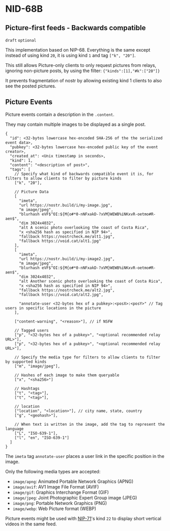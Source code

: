NID-68B
======

Picture-first feeds - Backwards compatible
-------------------

`draft` `optional`

This implementation based on NIP-68. Everything is the same except instead of using kind `20`, it is using kind `1` and tag `["k", "20"]`.

This still allows Picture-only clients to only request pictures from relays, ignoring non-picture posts, by using the filter: `{"kinds":[1],"#k":["20"]}`

It prevents fragmentation of nostr by allowing existing kind 1 clients to also see the posted pictures.

## Picture Events

Picture events contain a description in the `.content`.

They may contain multiple images to be displayed as a single post.

```jsonc
{
  "id": <32-bytes lowercase hex-encoded SHA-256 of the the serialized event data>,
  "pubkey": <32-bytes lowercase hex-encoded public key of the event creator>,
  "created_at": <Unix timestamp in seconds>,
  "kind": 1,
  "content": "<description of post>",
  "tags": [
    // Specify what kind of backwards compatible event it is, for filters to allow clients to filter by picture kinds
    ["k", "20"],

    // Picture Data
    [
      "imeta",
      "url https://nostr.build/i/my-image.jpg",
      "m image/jpeg",
      "blurhash eVF$^OI:${M{o#*0-nNFxakD-?xVM}WEWB%iNKxvR-oetmo#R-aen$",
      "dim 3024x4032",
      "alt A scenic photo overlooking the coast of Costa Rica",
      "x <sha256 hash as specified in NIP 94>",
      "fallback https://nostrcheck.me/alt1.jpg",
      "fallback https://void.cat/alt1.jpg"
    ],
    [
      "imeta",
      "url https://nostr.build/i/my-image2.jpg",
      "m image/jpeg",
      "blurhash eVF$^OI:${M{o#*0-nNFxakD-?xVM}WEWB%iNKxvR-oetmo#R-aen$",
      "dim 3024x4032",
      "alt Another scenic photo overlooking the coast of Costa Rica",
      "x <sha256 hash as specified in NIP 94>",
      "fallback https://nostrcheck.me/alt2.jpg",
      "fallback https://void.cat/alt2.jpg",

      "annotate-user <32-bytes hex of a pubkey>:<posX>:<posY>" // Tag users in specific locations in the picture
    ],

    ["content-warning", "<reason>"], // if NSFW

    // Tagged users
    ["p", "<32-bytes hex of a pubkey>", "<optional recommended relay URL>"],
    ["p", "<32-bytes hex of a pubkey>", "<optional recommended relay URL>"],

    // Specify the media type for filters to allow clients to filter by supported kinds
    ["m", "image/jpeg"],

    // Hashes of each image to make them queryable
    ["x", "<sha256>"]

    // Hashtags
    ["t", "<tag>"],
    ["t", "<tag>"],

    // location
    ["location", "<location>"], // city name, state, country
    ["g", "<geohash>"],

    // When text is written in the image, add the tag to represent the language
    ["L", "ISO-639-1"],
    ["l", "en", "ISO-639-1"]
  ]
}
```

The `imeta` tag `annotate-user` places a user link in the specific position in the image.

Only the following media types are accepted:
- `image/apng`: Animated Portable Network Graphics (APNG)
- `image/avif`: AV1 Image File Format (AVIF)
- `image/gif`: Graphics Interchange Format (GIF)
- `image/jpeg`: Joint Photographic Expert Group image (JPEG)
- `image/png`: Portable Network Graphics (PNG)
- `image/webp`: Web Picture format (WEBP)

Picture events might be used with [NIP-71](71.md)'s kind `22` to display short vertical videos in the same feed.
